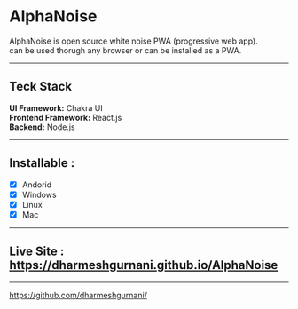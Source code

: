 # AlphaNoise
AlphaNoise is open source white noise PWA (progressive web app).  
can be used thorugh any browser or can be installed as a PWA.

---

## Teck Stack
**UI Framework:**       Chakra UI  
**Frontend Framework:** React.js  
**Backend:**            Node.js  

---

## Installable :
- [x] Andorid
- [x] Windows
- [x] Linux
- [x] Mac

---

## Live Site : https://dharmeshgurnani.github.io/AlphaNoise

---
https://github.com/dharmeshgurnani/
